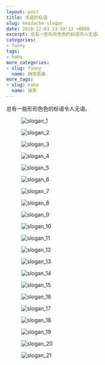 ```yaml
---
layout: post
title: 无语的标语
slug: headache-slogan
date: 2010-12-03 13:50:33 +0800
excerpt: 总有一些形形色色的标语令人无语。
categories:
- funny
tags:
- haha
more_categories:
- slug: funny
  name: 搞笑恶搞
more_tags:
- slug: haha
  name: 搞笑
---
```


总有一些形形色色的标语令人无语。

<figure>
	<img src="{{ site.path.uploads }}2010/12/03/headache-slogan/slogan_1.jpg" alt="slogan_1" />
</figure>


<figure>
	<img src="{{ site.path.uploads }}2010/12/03/headache-slogan/slogan_2.jpg" alt="slogan_2" />
</figure>
<figure>
	<img src="{{ site.path.uploads }}2010/12/03/headache-slogan/slogan_3.jpg" alt="slogan_3" />
</figure>
<figure>
	<img src="{{ site.path.uploads }}2010/12/03/headache-slogan/slogan_4.jpg" alt="slogan_4" />
</figure>
<figure>
	<img src="{{ site.path.uploads }}2010/12/03/headache-slogan/slogan_5.jpg" alt="slogan_5" />
</figure>
<figure>
	<img src="{{ site.path.uploads }}2010/12/03/headache-slogan/slogan_6.jpg" alt="slogan_6" />
</figure>
<figure>
	<img src="{{ site.path.uploads }}2010/12/03/headache-slogan/slogan_7.jpg" alt="slogan_7" />
</figure>
<figure>
	<img src="{{ site.path.uploads }}2010/12/03/headache-slogan/slogan_8.jpg" alt="slogan_8" />
</figure>
<figure>
	<img src="{{ site.path.uploads }}2010/12/03/headache-slogan/slogan_9.jpg" alt="slogan_9" />
</figure>
<figure>
	<img src="{{ site.path.uploads }}2010/12/03/headache-slogan/slogan_10.jpg" alt="slogan_10" />
</figure>
<figure>
	<img src="{{ site.path.uploads }}2010/12/03/headache-slogan/slogan_11.jpg" alt="slogan_11" />
</figure>
<figure>
	<img src="{{ site.path.uploads }}2010/12/03/headache-slogan/slogan_12.jpg" alt="slogan_12" />
</figure>
<figure>
	<img src="{{ site.path.uploads }}2010/12/03/headache-slogan/slogan_13.jpg" alt="slogan_13" />
</figure>
<figure>
	<img src="{{ site.path.uploads }}2010/12/03/headache-slogan/slogan_14.jpg" alt="slogan_14" />
</figure>
<figure>
	<img src="{{ site.path.uploads }}2010/12/03/headache-slogan/slogan_15.jpg" alt="slogan_15" />
</figure>
<figure>
	<img src="{{ site.path.uploads }}2010/12/03/headache-slogan/slogan_16.jpg" alt="slogan_16" />
</figure>
<figure>
	<img src="{{ site.path.uploads }}2010/12/03/headache-slogan/slogan_17.jpg" alt="slogan_17" />
</figure>
<figure>
	<img src="{{ site.path.uploads }}2010/12/03/headache-slogan/slogan_18.jpg" alt="slogan_18" />
</figure>
<figure>
	<img src="{{ site.path.uploads }}2010/12/03/headache-slogan/slogan_19.jpg" alt="slogan_19" />
</figure>
<figure>
	<img src="{{ site.path.uploads }}2010/12/03/headache-slogan/slogan_20.jpg" alt="slogan_20" />
</figure>
<figure>
	<img src="{{ site.path.uploads }}2010/12/03/headache-slogan/slogan_21.jpg" alt="slogan_21" />
</figure>

